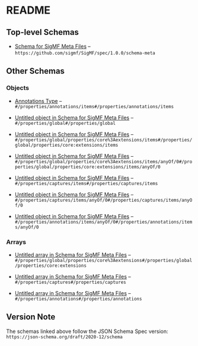 # README

## Top-level Schemas

*   [Schema for SigMF Meta Files](./sigmf.md) – `https://github.com/sigmf/SigMF/spec/1.0.0/schema-meta`

## Other Schemas

### Objects

*   [Annotations Type](./sigmf-properties-annotations-annotations-type.md) – `#/properties/annotations/items#/properties/annotations/items`

*   [Untitled object in Schema for SigMF Meta Files](./sigmf-properties-global.md "The global object consists of key/value pairs that provide information applicable to the entire Dataset") – `#/properties/global#/properties/global`

*   [Untitled object in Schema for SigMF Meta Files](./sigmf-properties-global-properties-coreextensions-items.md) – `#/properties/global/properties/core%3Aextensions/items#/properties/global/properties/core:extensions/items`

*   [Untitled object in Schema for SigMF Meta Files](./sigmf-properties-global-properties-coreextensions-items-anyof-0.md) – `#/properties/global/properties/core%3Aextensions/items/anyOf/0#/properties/global/properties/core:extensions/items/anyOf/0`

*   [Untitled object in Schema for SigMF Meta Files](./sigmf-properties-captures-items.md) – `#/properties/captures/items#/properties/captures/items`

*   [Untitled object in Schema for SigMF Meta Files](./sigmf-properties-captures-items-anyof-0.md) – `#/properties/captures/items/anyOf/0#/properties/captures/items/anyOf/0`

*   [Untitled object in Schema for SigMF Meta Files](./sigmf-properties-annotations-annotations-type-anyof-0.md "The annotations value is an array of annotation segment objects that describe anything regarding the signal data not part of the Captures and Global objects") – `#/properties/annotations/items/anyOf/0#/properties/annotations/items/anyOf/0`

### Arrays

*   [Untitled array in Schema for SigMF Meta Files](./sigmf-properties-global-properties-coreextensions.md "The core:extensions field in the Global Object is an array of extension objects that describe SigMF extensions") – `#/properties/global/properties/core%3Aextensions#/properties/global/properties/core:extensions`

*   [Untitled array in Schema for SigMF Meta Files](./sigmf-properties-captures.md "The captures value is an array of capture segment objects that describe the parameters of the signal capture") – `#/properties/captures#/properties/captures`

*   [Untitled array in Schema for SigMF Meta Files](./sigmf-properties-annotations.md "The annotations value is an array of annotation segment objects that describe anything regarding the signal data not part of the Captures and Global objects") – `#/properties/annotations#/properties/annotations`

## Version Note

The schemas linked above follow the JSON Schema Spec version: `https://json-schema.org/draft/2020-12/schema`
